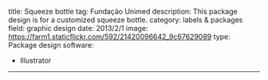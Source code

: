 title: Squeeze bottle
tag: Fundação Unimed
description: This package design is for a customized squeeze bottle.
category: labels & packages
field: graphic design
date: 2013/2/1
image: https://farm1.staticflickr.com/592/21420096642_9c67629089
type: Package design
software:
- Illustrator
---
